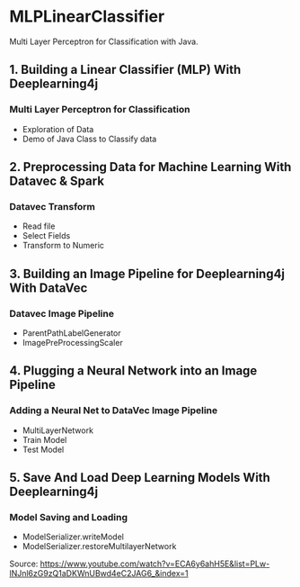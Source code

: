# MLPLinearClassifier
Multi Layer Perceptron for Classification with Java.

## 1. Building a Linear Classifier (MLP) With Deeplearning4j

### Multi Layer Perceptron for Classification
- Exploration of Data
- Demo of Java Class to Classify data

## 2. Preprocessing Data for Machine Learning With Datavec & Spark

### Datavec Transform
- Read file
- Select Fields
- Transform to Numeric

## 3. Building an Image Pipeline for Deeplearning4j With DataVec

### Datavec Image Pipeline
- ParentPathLabelGenerator
- ImagePreProcessingScaler

## 4. Plugging a Neural Network into an Image Pipeline

### Adding a Neural Net to DataVec Image Pipeline
- MultiLayerNetwork
- Train Model
- Test Model

## 5. Save And Load Deep Learning Models With Deeplearning4j

### Model Saving and Loading
- ModelSerializer.writeModel
- ModelSerializer.restoreMultilayerNetwork

Source: https://www.youtube.com/watch?v=ECA6y6ahH5E&list=PLw-lNJnl6zG9zQ1aDKWnUBwd4eC2JAG6_&index=1
